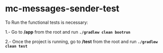 # mc-messages-sender-test

To Run the functional tests is necessary:
 
 1.- Go to **/app** from the root and run **`./gradlew clean bootrun`**

 2.- Once the project is running, go to **/test** from the root and run **`./gradlew clean test`**
